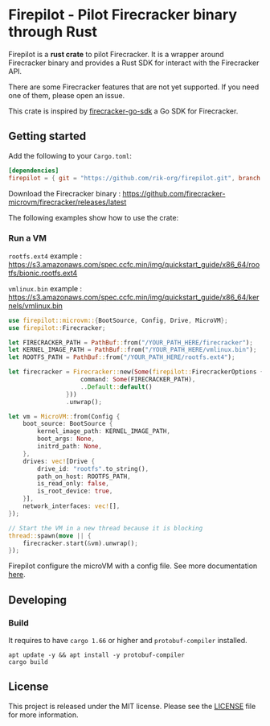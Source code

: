 # Firepilot - Pilot Firecracker binary through Rust

Firepilot is a **rust crate** to pilot Firecracker. It is a wrapper around Firecracker binary and provides a Rust SDK for interact with the Firecracker API.

There are some Firecracker features that are not yet supported. If you need one of them, please open an issue.

This crate is inspired by [firecracker-go-sdk](https://github.com/firecracker-microvm/firecracker-go-sdk) a Go SDK for Firecracker.

## Getting started

Add the following to your `Cargo.toml`:

```toml
[dependencies]
firepilot = { git = "https://github.com/rik-org/firepilot.git", branch = "main" }
```

Download the Firecracker binary : https://github.com/firecracker-microvm/firecracker/releases/latest

The following examples show how to use the crate:

### Run a VM

`rootfs.ext4` example : https://s3.amazonaws.com/spec.ccfc.min/img/quickstart_guide/x86_64/rootfs/bionic.rootfs.ext4

`vmlinux.bin` example : https://s3.amazonaws.com/spec.ccfc.min/img/quickstart_guide/x86_64/kernels/vmlinux.bin

```rust
use firepilot::microvm::{BootSource, Config, Drive, MicroVM};
use firepilot::Firecracker;

let FIRECRACKER_PATH = PathBuf::from("/YOUR_PATH_HERE/firecracker");
let KERNEL_IMAGE_PATH = PathBuf::from("/YOUR_PATH_HERE/vmlinux.bin");
let ROOTFS_PATH = PathBuf::from("/YOUR_PATH_HERE/rootfs.ext4");

let firecracker = Firecracker::new(Some(firepilot::FirecrackerOptions {
                    command: Some(FIRECRACKER_PATH),
                    ..Default::default()
                }))
                .unwrap();

let vm = MicroVM::from(Config {
    boot_source: BootSource {
        kernel_image_path: KERNEL_IMAGE_PATH,
        boot_args: None,
        initrd_path: None,
    },
    drives: vec![Drive {
        drive_id: "rootfs".to_string(),
        path_on_host: ROOTFS_PATH,
        is_read_only: false,
        is_root_device: true,
    }],
    network_interfaces: vec![],
});

// Start the VM in a new thread because it is blocking
thread::spawn(move || {
    firecracker.start(&vm).unwrap();
});
```

Firepilot configure the microVM with a config file. See more documentation [here](./docs/firecracker-vmm-config.md).

## Developing

### Build

It requires to have `cargo 1.66` or higher and `protobuf-compiler` installed.

```
apt update -y && apt install -y protobuf-compiler
cargo build
```

## License

This project is released under the MIT license. Please see the [LICENSE](LICENSE) file for more information.
